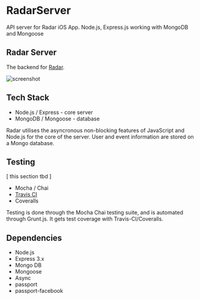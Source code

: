 # RadarServer #

API server for Radar iOS App. Node.js, Express.js working with MongoDB and Mongoose


## Radar Server ##
The backend for [Radar](https://github.com/meamstack/RadarServer). 

![screenshot](http://farm8.staticflickr.com/7375/10426054384_a9839c6cc7_o.png)

## Tech Stack ##
* Node.js / Express - core server
* MongoDB / Mongoose - database

Radar utilises the asyncronous non-blocking features of JavaScript and Node.js for the core of the server. User and event information are stored on a Mongo database.

## Testing ##
[ this section tbd ]
* Mocha / Chai
* [Travis CI](https://travis-ci.org/guymorita/oaktree)
* Coveralls

Testing is done through the Mocha Chai testing suite, and is automated through Grunt.js. It gets test coverage with Travis-CI/Coveralls.

## Dependencies ##
* Node.js
* Express 3.x
* Mongo DB
* Mongoose
* Async
* passport
* passport-facebook
